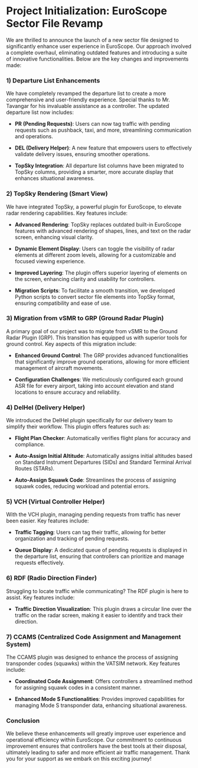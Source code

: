 # Project Initialization: EuroScope Sector File Revamp

We are thrilled to announce the launch of a new sector file designed to significantly enhance user experience in EuroScope. Our approach involved a complete overhaul, eliminating outdated features and introducing a suite of innovative functionalities. Below are the key changes and improvements made:

### 1) Departure List Enhancements
We have completely revamped the departure list to create a more comprehensive and user-friendly experience. Special thanks to Mr. Tavangar for his invaluable assistance as a controller. The updated departure list now includes:

- **PR (Pending Requests)**: Users can now tag traffic with pending requests such as pushback, taxi, and more, streamlining communication and operations.

- **DEL (Delivery Helper)**: A new feature that empowers users to effectively validate delivery issues, ensuring smoother operations.

- **TopSky Integration**: All departure list columns have been migrated to TopSky columns, providing a smarter, more accurate display that enhances situational awareness.

### 2) TopSky Rendering (Smart View)
We have integrated TopSky, a powerful plugin for EuroScope, to elevate radar rendering capabilities. Key features include:

- **Advanced Rendering**: TopSky replaces outdated built-in EuroScope features with advanced rendering of shapes, lines, and text on the radar screen, enhancing visual clarity.

- **Dynamic Element Display**: Users can toggle the visibility of radar elements at different zoom levels, allowing for a customizable and focused viewing experience.

- **Improved Layering**: The plugin offers superior layering of elements on the screen, enhancing clarity and usability for controllers.

- **Migration Scripts**: To facilitate a smooth transition, we developed Python scripts to convert sector file elements into TopSky format, ensuring compatibility and ease of use.

### 3) Migration from vSMR to GRP (Ground Radar Plugin)
A primary goal of our project was to migrate from vSMR to the Ground Radar Plugin (GRP). This transition has equipped us with superior tools for ground control. Key aspects of this migration include:

- **Enhanced Ground Control**: The GRP provides advanced functionalities that significantly improve ground operations, allowing for more efficient management of aircraft movements.

- **Configuration Challenges**: We meticulously configured each ground ASR file for every airport, taking into account elevation and stand locations to ensure accuracy and reliability.

### 4) DelHel (Delivery Helper)
We introduced the DelHel plugin specifically for our delivery team to simplify their workflow. This plugin offers features such as:

- **Flight Plan Checker**: Automatically verifies flight plans for accuracy and compliance.

- **Auto-Assign Initial Altitude**: Automatically assigns initial altitudes based on Standard Instrument Departures (SIDs) and Standard Terminal Arrival Routes (STARs).

- **Auto-Assign Squawk Code**: Streamlines the process of assigning squawk codes, reducing workload and potential errors.

### 5) VCH (Virtual Controller Helper)
With the VCH plugin, managing pending requests from traffic has never been easier. Key features include:

- **Traffic Tagging**: Users can tag their traffic, allowing for better organization and tracking of pending requests.

- **Queue Display**: A dedicated queue of pending requests is displayed in the departure list, ensuring that controllers can prioritize and manage requests effectively.

### 6) RDF (Radio Direction Finder)
Struggling to locate traffic while communicating? The RDF plugin is here to assist. Key features include:

- **Traffic Direction Visualization**: This plugin draws a circular line over the traffic on the radar screen, making it easier to identify and track their direction.

### 7) CCAMS (Centralized Code Assignment and Management System)
The CCAMS plugin was designed to enhance the process of assigning transponder codes (squawks) within the VATSIM network. Key features include:

- **Coordinated Code Assignment**: Offers controllers a streamlined method for assigning squawk codes in a consistent manner.

- **Enhanced Mode S Functionalities**: Provides improved capabilities for managing Mode S transponder data, enhancing situational awareness.

### Conclusion
We believe these enhancements will greatly improve user experience and operational efficiency within EuroScope. Our commitment to continuous improvement ensures that controllers have the best tools at their disposal, ultimately leading to safer and more efficient air traffic management. Thank you for your support as we embark on this exciting journey!